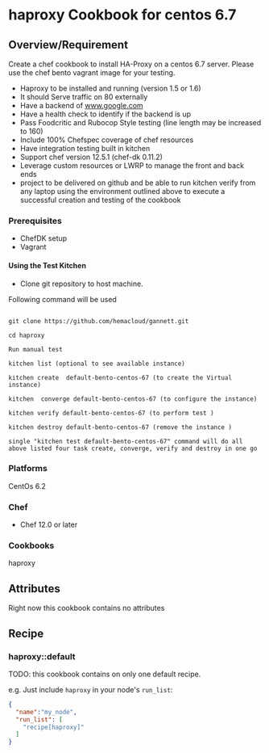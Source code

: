 # haproxy Cookbook for centos 6.7
## Overview/Requirement

Create a chef cookbook to install HA-Proxy on a centos 6.7 server. Please use the chef bento vagrant image for your testing.

- Haproxy to be installed and running (version 1.5 or 1.6)
- It should Serve traffic on 80 externally
- Have a backend of www.google.com
- Have a health check to identify if the backend is up
- Pass Foodcritic and Rubocop Style testing (line length may be increased to 160)
- Include 100% Chefspec coverage of chef resources
- Have integration testing built in kitchen
- Support chef version 12.5.1 (chef-dk 0.11.2)
- Leverage custom resources or LWRP to manage the front and back ends
- project to be delivered on github and be able to run kitchen verify from any laptop using the environment outlined above to execute a successful creation and testing of the cookbook


### Prerequisites
* ChefDK setup
* Vagrant

#### Using the Test Kitchen
* Clone git repository to host machine.

Following command will be used

```

git clone https://github.com/hemacloud/gannett.git

cd haproxy

Run manual test

kitchen list (optional to see available instance)

kitchen create  default-bento-centos-67 (to create the Virtual instance)

kitchen  converge default-bento-centos-67 (to configure the instance)

kitchen verify default-bento-centos-67 (to perform test )

kitchen destroy default-bento-centos-67 (remove the instance )

single "kitchen test default-bento-centos-67" command will do all above listed four task create, converge, verify and destroy in one go  

```



### Platforms

CentOs 6.2

### Chef

- Chef 12.0 or later

### Cookbooks

haproxy

## Attributes

Right now this cookbook contains no attributes

## Recipe
### haproxy::default

TODO: this cookbook contains on only one default recipe.

e.g.
Just include `haproxy` in your node's `run_list`:

```json
{
  "name":"my_node",
  "run_list": [
    "recipe[haproxy]"
  ]
}
```

